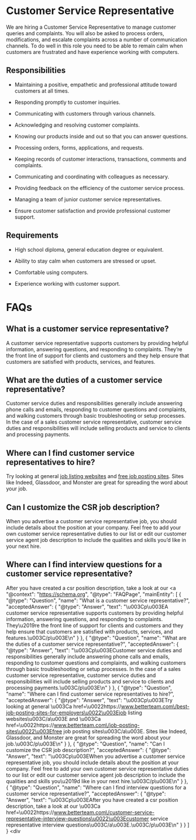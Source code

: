 # Customer Service Representative

We are hiring a Customer Service Representative to manage customer queries and complaints. You will also be asked to process orders, modifications, and escalate complaints across a number of communication channels. To do well in this role you need to be able to remain calm when customers are frustrated and have experience working with computers.

## Responsibilities

* Maintaining a positive, empathetic and professional attitude toward customers at all times.

* Responding promptly to customer inquiries.

* Communicating with customers through various channels.

* Acknowledging and resolving customer complaints.

* Knowing our products inside and out so that you can answer questions.

* Processing orders, forms, applications, and requests.

* Keeping records of customer interactions, transactions, comments and complaints.

* Communicating and coordinating with colleagues as necessary.

* Providing feedback on the efficiency of the customer service process.

* Managing a team of junior customer service representatives.

* Ensure customer satisfaction and provide professional customer support.

## Requirements

* High school diploma, general education degree or equivalent.

* Ability to stay calm when customers are stressed or upset.

* Comfortable using computers.

* Experience working with customer support.
# FAQs
## What is a customer service representative?

A customer service representative supports customers by providing helpful information, answering questions, and responding to complaints. They’re the front line of support for clients and customers and they help ensure that customers are satisfied with products, services, and features.
## What are the duties of a customer service representative?

Customer service duties and responsibilities generally include answering phone calls and emails, responding to customer questions and complaints, and walking customers through basic troubleshooting or setup processes. In the case of a sales customer service representative, customer service duties and responsibilities will include selling products and service to clients and processing payments.
## Where can I find customer service representatives to hire?

Try looking at general <a
href="https://www.betterteam.com/best-job-posting-sites-for-employers">job listing websites</a> and <a
href="https://www.betterteam.com/job-posting-sites">free job posting sites</a>. Sites like Indeed, Glassdoor, and Monster are great for spreading the word about your job.
## Can I customize the CSR job description?

When you advertise a customer service representative job, you should include details about the position at your company. Feel free to add your own customer service representative duties to our list or edit our customer service agent job description to include the qualities and skills you’d like in your next hire.
## Where can I find interview questions for a customer service representative?

After you have created a csr position description, take a look at our <a
      "@context": "https://schema.org",
      "@type": "FAQPage",
      "mainEntity": [
              {
          "@type": "Question",
          "name": "What is a customer service representative?",
          "acceptedAnswer": {
            "@type": "Answer",
            "text": "\u003Cp\u003EA customer service representative supports customers by providing helpful information, answering questions, and responding to complaints. They\u2019re the front line of support for clients and customers and they help ensure that customers are satisfied with products, services, and features.\u003C\/p\u003E\n"
          }
        },              {
          "@type": "Question",
          "name": "What are the duties of a customer service representative?",
          "acceptedAnswer": {
            "@type": "Answer",
            "text": "\u003Cp\u003ECustomer service duties and responsibilities generally include answering phone calls and emails, responding to customer questions and complaints, and walking customers through basic troubleshooting or setup processes. In the case of a sales customer service representative, customer service duties and responsibilities will include selling products and service to clients and processing payments.\u003C\/p\u003E\n"
          }
        },              {
          "@type": "Question",
          "name": "Where can I find customer service representatives to hire?",
          "acceptedAnswer": {
            "@type": "Answer",
            "text": "\u003Cp\u003ETry looking at general \u003Ca href=\u0022https:\/\/www.betterteam.com\/best-job-posting-sites-for-employers\u0022\u003Ejob listing websites\u003C\/a\u003E and \u003Ca href=\u0022https:\/\/www.betterteam.com\/job-posting-sites\u0022\u003Efree job posting sites\u003C\/a\u003E. Sites like Indeed, Glassdoor, and Monster are great for spreading the word about your job.\u003C\/p\u003E\n"
          }
        },              {
          "@type": "Question",
          "name": "Can I customize the CSR job description?",
          "acceptedAnswer": {
            "@type": "Answer",
            "text": "\u003Cp\u003EWhen you advertise a customer service representative job, you should include details about the position at your company. Feel free to add your own customer service representative duties to our list or edit our customer service agent job description to include the qualities and skills you\u2019d like in your next hire.\u003C\/p\u003E\n"
          }
        },              {
          "@type": "Question",
          "name": "Where can I find interview questions for a customer service representative?",
          "acceptedAnswer": {
            "@type": "Answer",
            "text": "\u003Cp\u003EAfter you have created a csr position description, take a look at our \u003Ca href=\u0022https:\/\/www.betterteam.com\/customer-service-representative-interview-questions\u0022\u003Ecustomer service representative interview questions\u003C\/a\u003E.\u003C\/p\u003E\n"
          }
        }            ]
    }</script> </div><div
